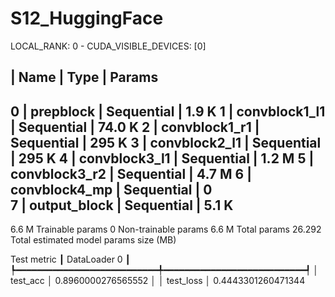 # S12_HuggingFace

LOCAL_RANK: 0 - CUDA_VISIBLE_DEVICES: [0]

  | Name          | Type       | Params
---------------------------------------------
0 | prepblock     | Sequential | 1.9 K 
1 | convblock1_l1 | Sequential | 74.0 K
2 | convblock1_r1 | Sequential | 295 K 
3 | convblock2_l1 | Sequential | 295 K 
4 | convblock3_l1 | Sequential | 1.2 M 
5 | convblock3_r2 | Sequential | 4.7 M 
6 | convblock4_mp | Sequential | 0     
7 | output_block  | Sequential | 5.1 K 
---------------------------------------------
6.6 M     Trainable params
0         Non-trainable params
6.6 M     Total params
26.292    Total estimated model params size (MB)


  Test metric        ┃       DataLoader 0        ┃
┡━━━━━━━━━━━━━━━━━━━━━━━━━━━╇━━━━━━━━━━━━━━━━━━━━━━━━━━━┩
│         test_acc          │    0.8960000276565552     │
│         test_loss         │    0.4443301260471344     
